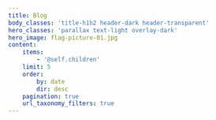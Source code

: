```yaml
---
title: Blog
body_classes: 'title-h1h2 header-dark header-transparent'
hero_classes: 'parallax text-light overlay-dark'
hero_image: flag-picture-01.jpg
content:
    items:
        - '@self.children'
    limit: 5
    order:
        by: date
        dir: desc
    pagination: true
    url_taxonomy_filters: true
---
```


